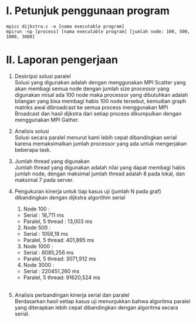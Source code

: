 # I. Petunjuk penggunaan program
    mpicc dijkstra.c -o [nama executable program]
    mpirun -np [process] [nama executable program] [jumlah node: 100, 500, 1000, 3000]
    
# II. Laporan pengerjaan
1.  Deskripsi solusi paralel<br/>
    Solusi yang digunakan adalah dengan menggunakan MPI Scatter yang akan membagi semua node dengan jumlah size processor yang digunakan misal ada 100 
    node maka processor yang dibutuhkan adalah bilangan yang bisa membagi habis 100 node tersebut, kemudian graph matriks awal dibroadcast ke semua process menggunakan MPI Broadcast dan hasil dijkstra dari setiap process dikumpulkan dengan menggunakan MPI Gather.

2.  Analisis solusi<br/>
    Solusi secara paralel menurut kami lebih cepat dibandingkan serial karena memaksimalkan jumlah processor yang ada untuk mengerjakan beberapa task.

3.  Jumlah thread yang digunakan<br/> 
    Jumlah thread yang digunakan adalah nilai yang dapat membagi habis jumlah node, dengan maksimal jumlah thread adalah 8 pada lokal, dan maksimal
    7 pada server.

4.  Pengukuran kinerja untuk tiap kasus uji (jumlah N pada graf) dibandingkan dengan dijkstra algorithm serial<br/>
    1. Node 100 :
     *  Serial : 18,711 ms
     *  Paralel, 5 thread : 13,003 ms
    2. Node 500 :
     *  Serial : 1058,18 ms
     *  Paralel, 5 thread: 401,895 ms
    3. Node 1000 :
     *  Serial : 8085,256 ms
     *  Paralel, 5 thread:  3071,912 ms
    4. Node 3000 :
     *  Serial : 220451,260 ms
     *  Paralel, 5 thread: 91620,524 ms
    <br/>
5.  Analisis perbandingan kinerja serial dan paralel<br/>
    Berdasarkan hasil setiap kasus uji menunjukkan bahwa algoritma paralel yang diterapkan lebih cepat dibandingkan dengan algoritma secara serial.

